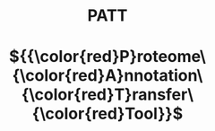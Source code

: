 <div align="center">
  <h1>PATT</h1>
  <h1>${{\color{red}P}roteome\ {\color{red}A}nnotation\ {\color{red}T}ransfer\ {\color{red}Tool}}$</h1>
</div>

